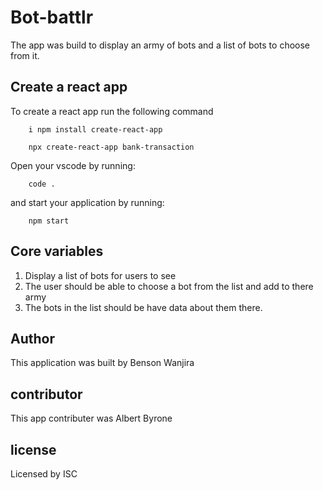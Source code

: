 # Bot-battlr
The app was build to display an army of bots and a list of bots to choose from it.

## Create a react app
To create a react app run the following command

        i npm install create-react-app

        npx create-react-app bank-transaction

Open your vscode by running: 

        code .

and start your application by running:
      
        npm start

## Core variables
1. Display a list of bots for users to see
2. The user should be able to choose a bot from the list and add to there army
3. The bots in the list should be have data about them there.

## Author
 This application was built by Benson Wanjira

 ## contributor

This app contributer was Albert Byrone

## license
Licensed by ISC